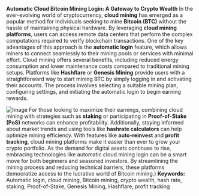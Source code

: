 **Automatic Cloud Bitcoin Mining Login: A Gateway to Crypto Wealth**
In the ever-evolving world of cryptocurrency, **cloud mining** has emerged as a popular method for individuals seeking to mine **Bitcoin (BTC)** without the hassle of maintaining physical hardware. By leveraging **cloud mining platforms**, users can access remote data centers that perform the complex computations required to verify blockchain transactions. One of the key advantages of this approach is the **automatic login** feature, which allows miners to connect seamlessly to their mining pools or services with minimal effort.
Cloud mining offers several benefits, including reduced energy consumption and lower maintenance costs compared to traditional mining setups. Platforms like **Hashflare** or **Genesis Mining** provide users with a straightforward way to start mining BTC by simply logging in and activating their accounts. The process involves selecting a suitable mining plan, configuring settings, and initiating the automatic login to begin earning rewards.

![Image](https://github.com/user-attachments/assets/d7419ec9-dc67-403f-bf28-8faea5f1f74f)
For those looking to maximize their earnings, combining cloud mining with strategies such as **staking** or participating in **Proof-of-Stake (PoS)** networks can enhance profitability. Additionally, staying informed about market trends and using tools like **hashrate calculators** can help optimize mining efficiency. With features like **auto-reinvest** and **profit tracking**, cloud mining platforms make it easier than ever to grow your crypto portfolio.
As the demand for digital assets continues to rise, embracing technologies like automatic cloud mining login can be a smart move for both beginners and seasoned investors. By streamlining the mining process and reducing technical barriers, these platforms democratize access to the lucrative world of Bitcoin mining.)
**Keywords:** Automatic login, cloud mining, Bitcoin mining, crypto wealth, hash rate, staking, Proof-of-Stake, Genesis Mining, Hashflare, profit tracking
